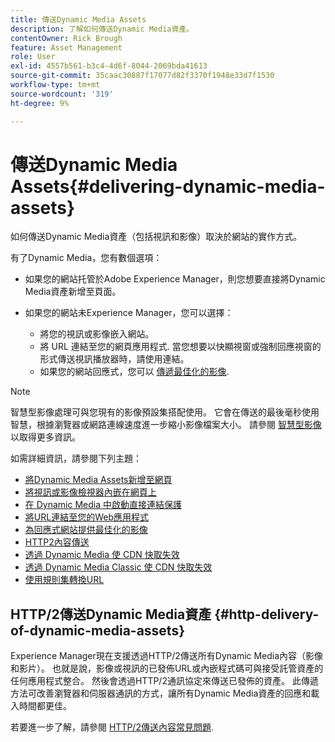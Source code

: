 ```yaml
---
title: 傳送Dynamic Media Assets
description: 了解如何傳送Dynamic Media資產。
contentOwner: Rick Brough
feature: Asset Management
role: User
exl-id: 4557b561-b3c4-4d6f-8044-2069bda41613
source-git-commit: 35caac30887f17077d82f3370f1948e33d7f1530
workflow-type: tm+mt
source-wordcount: '319'
ht-degree: 9%

---
```


# 傳送Dynamic Media Assets{#delivering-dynamic-media-assets}

如何傳送Dynamic Media資產（包括視訊和影像）取決於網站的實作方式。

有了Dynamic Media，您有數個選項：

* 如果您的網站托管於Adobe Experience Manager，則您想要直接將Dynamic Media資產新增至頁面。
* 如果您的網站未Experience Manager，您可以選擇：

   * 將您的視訊或影像嵌入網站。
   * 將 URL 連結至您的網頁應用程式. 當您想要以快顯視窗或強制回應視窗的形式傳送視訊播放器時，請使用連結。
   * 如果您的網站回應式，您可以 [傳遞最佳化的影像](/help/assets/dynamic-media/responsive-site.md).

>[!NOTE]
>
>智慧型影像處理可與您現有的影像預設集搭配使用。 它會在傳送的最後毫秒使用智慧，根據瀏覽器或網路連線速度進一步縮小影像檔案大小。 請參閱 [智慧型影像](/help/assets/dynamic-media/imaging-faq.md) 以取得更多資訊。

如需詳細資訊，請參閱下列主題：

* [將Dynamic Media Assets新增至網頁](/help/assets/dynamic-media/adding-dynamic-media-assets-to-pages.md)
* [將視訊或影像檢視器內嵌在網頁上](/help/assets/dynamic-media/embed-code.md)
* [在 Dynamic Media 中啟動直接連結保護](/help/assets/dynamic-media/hotlink-protection.md)
* [將URL連結至您的Web應用程式](/help/assets/dynamic-media/linking-urls-to-yourwebapplication.md)
* [為回應式網站提供最佳化的影像](/help/assets/dynamic-media/responsive-site.md)
* [HTTP2內容傳送](/help/assets/dynamic-media/http2faq.md)
* [透過 Dynamic Media 使 CDN 快取失效](/help/assets/dynamic-media/invalidate-cdn-cache-dynamic-media.md)
* [透過 Dynamic Media Classic 使 CDN 快取失效](/help/assets/dynamic-media/invalidate-cdn-cache-dm-classic.md)
* [使用規則集轉換URL](/help/assets/dynamic-media/using-rulesets-to-transform-urls.md)

## HTTP/2傳送Dynamic Media資產 {#http-delivery-of-dynamic-media-assets}

Experience Manager現在支援透過HTTP/2傳送所有Dynamic Media內容（影像和影片）。 也就是說，影像或視訊的已發佈URL或內嵌程式碼可與接受託管資產的任何應用程式整合。 然後會透過HTTP/2通訊協定來傳送已發佈的資產。 此傳遞方法可改善瀏覽器和伺服器通訊的方式，讓所有Dynamic Media資產的回應和載入時間都更佳。

若要進一步了解，請參閱 [HTTP/2傳送內容常見問題](/help/assets/dynamic-media/http2faq.md).
